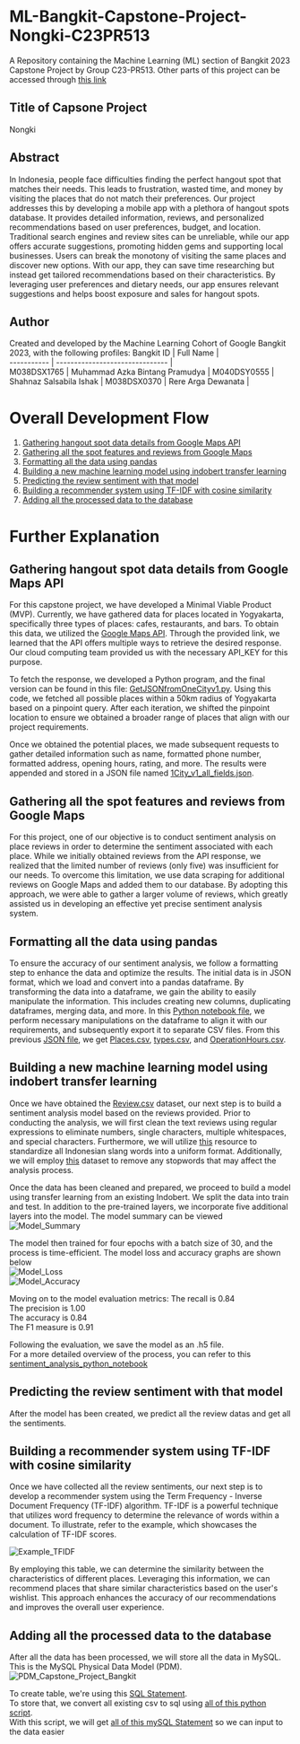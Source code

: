 # ML-Bangkit-Capstone-Project-Nongki-C23PR513
A Repository containing the Machine Learning (ML) section of Bangkit 2023 Capstone Project by Group C23-PR513. Other parts of this project can be accessed through [this link](https://github.com/argadewanata/C23-PR513_Mid-Checkpoint)

## Title of Capsone Project 
Nongki

## Abstract
In Indonesia, people face difficulties finding the perfect hangout spot that matches their needs. This leads to frustration, wasted time, and money by visiting the places that do not match their preferences. Our project addresses this by developing a mobile app with a plethora of hangout spots database. It provides detailed information, reviews, and personalized recommendations based on user preferences, budget, and location. Traditional search engines and review sites can be unreliable, while our app offers accurate suggestions, promoting hidden gems and supporting local businesses. Users can break the monotony of visiting the same places and discover new options. With our app, they can save time researching but instead get tailored recommendations based on their characteristics. By leveraging user preferences and dietary needs, our app ensures relevant suggestions and helps boost exposure and sales for hangout spots.

## Author
Created and developed by the Machine Learning Cohort of Google Bangkit 2023, with the following profiles:
Bangkit ID  | Full Name                       |                
----------- | ------------------------------- |               
M038DSX1765 | Muhammad Azka Bintang Pramudya  | 
M040DSY0555 | Shahnaz Salsabila Ishak         |
M038DSX0370 | Rere Arga Dewanata              |

# Overall Development Flow 
1. [Gathering hangout spot data details from Google Maps API](#gathering-hangout-spot-data-details-from-google-maps-api)  
2. [Gathering all the spot features and reviews from Google Maps](#gathering-all-the-spot-features-and-reviews-from-google-maps)  
3. [Formatting all the data using pandas](#formatting-all-the-data-using-pandas)  
4. [Building a new machine learning model using indobert transfer learning](#building-a-new-machine-learning-model-using-indobert-transfer-learning)  
5. [Predicting the review sentiment with that model](#predicting-the-review-sentiment-with-that-model) 
6. [Building a recommender system using TF-IDF with cosine similarity](#building-a-recommender-system-using-tf-idf-with-cosine-similarity)
7. [Adding all the processed data to the database](#adding-all-the-processed-data-to-the-database)

# Further Explanation
## Gathering hangout spot data details from Google Maps API
For this capstone project, we have developed a Minimal Viable Product (MVP). Currently, we have gathered data for places located in Yogyakarta, specifically three types of places: cafes, restaurants, and bars. To obtain this data, we utilized the [Google Maps API](https://developers.google.com/maps/documentation/places/web-service/details). Through the provided link, we learned that the API offers multiple ways to retrieve the desired response. Our cloud computing team provided us with the necessary API_KEY for this purpose. 

To fetch the response, we developed a Python program, and the final version can be found in this file: [GetJSONfromOneCityv1.py](https://github.com/argadewanata/ML-Bangkit-Capstone-Project/blob/main/GetData/GetJSONfromAPI/GetJSONfromOneCityV1.py). Using this code, we fetched all possible places within a 50km radius of Yogyakarta based on a pinpoint query. After each iteration, we shifted the pinpoint location to ensure we obtained a broader range of places that align with our project requirements.

Once we obtained the potential places, we made subsequent requests to gather detailed information such as name, formatted phone number, formatted address, opening hours, rating, and more. The results were appended and stored in a JSON file named [1City_v1_all_fields.json](https://github.com/argadewanata/ML-Bangkit-Capstone-Project/blob/main/GetData/JSON_Response/1City_v1_all_fields.json).

## Gathering all the spot features and reviews from Google Maps 
For this project, one of our objective is to conduct sentiment analysis on place reviews in order to determine the sentiment associated with each place. While we initially obtained reviews from the API response, we realized that the limited number of reviews (only five) was insufficient for our needs. To overcome this limitation, we use data scraping for additional reviews on Google Maps and added them to our database. By adopting this approach, we were able to gather a larger volume of reviews, which greatly assisted us in developing an effective yet precise sentiment analysis system.

## Formatting all the data using pandas
To ensure the accuracy of our sentiment analysis, we follow a formatting step to enhance the data and optimize the results. The initial data is in JSON format, which we load and convert into a pandas dataframe. By transforming the data into a dataframe, we gain the ability to easily manipulate the information. This includes creating new columns, duplicating dataframes, merging data, and more. In this [Python notebook file](https://github.com/argadewanata/ML-Bangkit-Capstone-Project/blob/main/Data%20Cleaning/Revision%202/Cleaning_data_03_revised.ipynb), we perform necessary manipulations on the dataframe to align it with our requirements, and subsequently export it to separate CSV files. From this previous [JSON file](https://github.com/argadewanata/ML-Bangkit-Capstone-Project/blob/main/GetData/JSON_Response/1City_v1_all_fields.json), we get [Places.csv](https://github.com/argadewanata/ML-Bangkit-Capstone-Project/blob/main/Database/CSV/Places.csv), [types.csv](https://github.com/argadewanata/ML-Bangkit-Capstone-Project/blob/main/Database/CSV/types.csv), and [OperationHours.csv](https://github.com/argadewanata/ML-Bangkit-Capstone-Project/blob/main/Database/CSV/OperationHours.csv).

## Building a new machine learning model using indobert transfer learning
Once we have obtained the [Review.csv](https://github.com/argadewanata/ML-Bangkit-Capstone-Project/blob/main/Sentiment%20Analysis/cleaned.csv) dataset, our next step is to build a sentiment analysis model based on the reviews provided. Prior to conducting the analysis, we will first clean the text reviews using regular expressions to eliminate numbers, single characters, multiple whitespaces, and special characters. Furthermore, we will utilize [this](https://github.com/argadewanata/ML-Bangkit-Capstone-Project/blob/main/Sentiment%20Analysis/new_kamusalay.csv) resource to standardize all Indonesian slang words into a uniform format. Additionally, we will employ [this](https://github.com/argadewanata/ML-Bangkit-Capstone-Project/blob/main/Sentiment%20Analysis/stopwordbahasa.csv) dataset to remove any stopwords that may affect the analysis process.

Once the data has been cleaned and prepared, we proceed to build a model using transfer learning from an existing Indobert. We split the data into train and test. In addition to the pre-trained layers, we incorporate five additional layers into the model. The model summary can be viewed   
![Model_Summary](https://github.com/argadewanata/ML-Bangkit-Capstone-Project/assets/70679432/78808a90-bcef-45b3-b651-69b330097095)  

The model then trained for four epochs with a batch size of 30, and the process is time-efficient. The model loss and accuracy graphs are shown below  
![Model_Loss](https://github.com/argadewanata/ML-Bangkit-Capstone-Project/assets/70679432/4f2091f1-b90e-4438-98f2-c512b8adf93f)  
![Model_Accuracy](https://github.com/argadewanata/ML-Bangkit-Capstone-Project/assets/70679432/bbf51ffc-b2a4-4251-8012-fc37703d8e30)    

Moving on to the model evaluation metrics: 
The recall is 0.84  
The precision is 1.00  
The accuracy is 0.84  
The F1 measure is 0.91    

Following the evaluation, we save the model as an .h5 file.   
For a more detailed overview of the process, you can refer to this [sentiment_analysis_python_notebook](https://github.com/argadewanata/ML-Bangkit-Capstone-Project/blob/main/Sentiment%20Analysis/SentimentAnalysis.ipynb)

## Predicting the review sentiment with that model
After the model has been created, we predict all the review datas and get all the sentiments.

## Building a recommender system using TF-IDF with cosine similarity
Once we have collected all the review sentiments, our next step is to develop a recommender system using the Term Frequency - Inverse Document Frequency (TF-IDF) algorithm. TF-IDF is a powerful technique that utilizes word frequency to determine the relevance of words within a document. To illustrate, refer to the example, which showcases the calculation of TF-IDF scores.

![Example_TFIDF](https://github.com/argadewanata/ML-Bangkit-Capstone-Project/assets/70679432/6fe55b0d-19f9-485b-8ae4-d2c3354990b8)

By employing this table, we can determine the similarity between the characteristics of different places. Leveraging this information, we can recommend places that share similar characteristics based on the user's wishlist. This approach enhances the accuracy of our recommendations and improves the overall user experience.

## Adding all the processed data to the database  
After all the data has been processed, we will store all the data in MySQL. This is the MySQL Physical Data Model (PDM).
![PDM_Capstone_Project_Bangkit](https://github.com/argadewanata/ML-Bangkit-Capstone-Project/assets/70679432/82fa5503-355f-49d4-8a4d-45daa958da04)  

To create table, we're using this [SQL Statement](https://github.com/argadewanata/ML-Bangkit-Capstone-Project/blob/main/Database/SQL/CreateTable.sql).  
To store that, we convert all existing csv to sql using [all of this python script](https://github.com/argadewanata/ML-Bangkit-Capstone-Project/tree/main/Database/PythonCSVConverterToSQL).   
With this script, we will get [all of this mySQL Statement](https://github.com/argadewanata/ML-Bangkit-Capstone-Project/tree/main/Database/SQL) so we can input to the data easier

